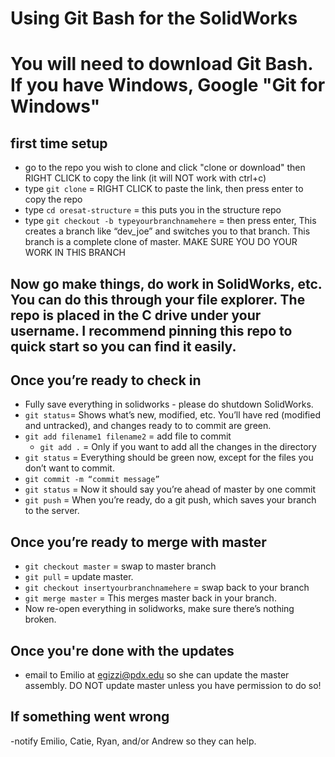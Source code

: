 ﻿# Using Git Bash for the SolidWorks
# You will need to download Git Bash. If you have Windows, Google "Git for Windows"

## first time setup
- go to the repo you wish to clone and click "clone or download" then RIGHT CLICK to copy the link (it will NOT work with ctrl+c)
- type `git clone` = RIGHT CLICK to paste the link, then press enter to copy the repo
- type `cd oresat-structure` = this puts you in the structure repo
- type `git checkout -b typeyourbranchnamehere` = then press enter, This creates a branch like “dev_joe” and switches you to that branch. This branch is a complete clone of master. MAKE SURE YOU DO YOUR WORK IN THIS BRANCH
  
## Now go make things, do work in SolidWorks, etc. You can do this through your file explorer. The repo is placed in the C drive under your username. I recommend pinning this repo to quick start so you can find it easily.

## Once you’re ready to check in
- Fully save everything in solidworks - please do shutdown SolidWorks.
- `git status`=  Shows what’s new, modified, etc. You’ll have red (modified and untracked), and changes ready to to commit are green.
- `git add filename1 filename2` = add file to commit
    - `git add .` =  Only if you want to add all the changes in the directory
- `git status` =  Everything should be green now, except for the files you don’t want to commit.
- `git commit -m “commit message”`
- `git status` =  Now it should say you’re ahead of master by one commit
- `git push` =  When you’re ready, do a git push, which saves your branch to the server.

## Once you’re ready to merge with master
- `git checkout master` = swap to master branch
- `git pull` = update master.
- `git checkout insertyourbranchnamehere` = swap back to your branch
- `git merge master` =  This merges master back in your branch.
- Now re-open everything in solidworks, make sure there’s nothing broken.

## Once you're done with the updates
- email to Emilio at egizzi@pdx.edu so she can update the master assembly. DO NOT update master unless you have permission to do so!

## If something went wrong
-notify Emilio, Catie, Ryan, and/or Andrew so they can help. 
